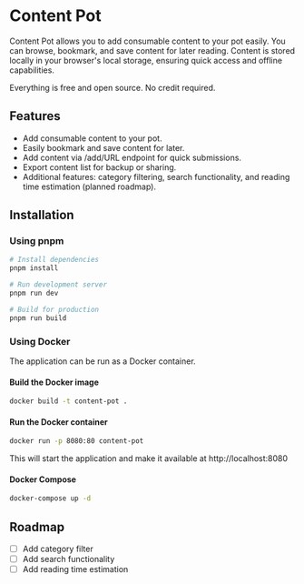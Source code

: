 # Content Pot

Content Pot allows you to add consumable content to your pot easily.
You can browse, bookmark, and save content for later reading.
Content is stored locally in your browser's local storage, ensuring quick access and offline capabilities.

Everything is free and open source. No credit required.

## Features

- Add consumable content to your pot.
- Easily bookmark and save content for later.
- Add content via /add/URL endpoint for quick submissions.
- Export content list for backup or sharing.
- Additional features: category filtering, search functionality, and reading time estimation (planned roadmap).

## Installation

### Using pnpm

```bash
# Install dependencies
pnpm install

# Run development server
pnpm run dev

# Build for production
pnpm run build
```

### Using Docker

The application can be run as a Docker container.

#### Build the Docker image

```bash
docker build -t content-pot .
```

#### Run the Docker container

```bash
docker run -p 8080:80 content-pot
```

This will start the application and make it available at http://localhost:8080

#### Docker Compose

```bash
docker-compose up -d
```

## Roadmap

- [ ] Add category filter
- [ ] Add search functionality
- [ ] Add reading time estimation
